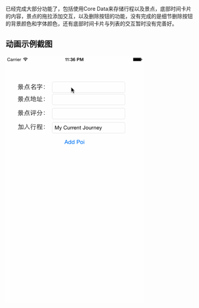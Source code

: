 已经完成大部分功能了，包括使用Core Data来存储行程以及景点，底部时间卡片的内容，景点的拖拉添加交互，以及删除按钮的功能，没有完成的是细节删除按钮的背景颜色和字体颜色，还有底部时间卡片与列表的交互暂时没有完善好。

## 动画示例截图
![image](./img/addpoiTest2.gif)
